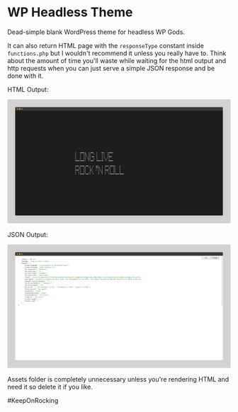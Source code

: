 # WP Headless Theme

Dead-simple blank WordPress theme for headless WP Gods. 

It can also return HTML page with the `responseType` constant inside `functions.php` but I wouldn't recommend it unless you really have to. Think about the amount of time you'll waste while waiting for the html output and http requests when you can just serve a simple JSON response and be done with it.

HTML Output:

![ScreenshotHTML](/docs/html_render.png)

JSON Output:

![ScreenshotJSON](/docs/json_render.png)

Assets folder is completely unnecessary unless you're rendering HTML and need it so delete it if you like.

#KeepOnRocking